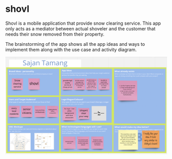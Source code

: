 # shovl
Shovl is a mobile application that provide snow clearing service. This app only acts as a mediator between actual shoveler and the customer that needs their snow removed from their property.

The brainstorming of the app shows all the app ideas and ways to implement them along with the use case and activity diagram.

![Miro Board - Brainstorm Screen capture](images/Shovl_Miro_Board_ss.png) 

